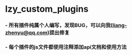 # lzy_custom_plugins
### - 所有插件纯属个人编写，发现BUG，可以向我(liang-zhenyu@qq.com)提出修复
### - 每个插件的js文件都使用注释添加api文档和使用方法

